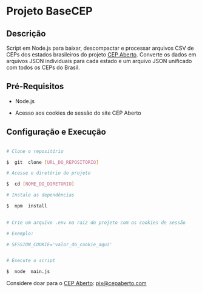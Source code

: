 
#  Projeto BaseCEP

  

##  Descrição

  

Script em Node.js para baixar, descompactar e processar arquivos CSV de CEPs dos estados brasileiros do projeto [CEP Aberto](https://www.cepaberto.com/). Converte os dados em arquivos JSON individuais para cada estado e um arquivo JSON unificado com todos os CEPs do Brasil.

  

##  Pré-Requisitos

  

- Node.js

- Acesso aos cookies de sessão do site CEP Aberto

  

##  Configuração e Execução

  

```bash

# Clone o repositório

$  git  clone [URL_DO_REPOSITORIO]

# Acesse o diretório do projeto

$  cd [NOME_DO_DIRETORIO]

# Instale as dependências

$  npm  install

 
# Crie um arquivo .env na raiz do projeto com os cookies de sessão

# Exemplo:

# SESSION_COOKIE='valor_do_cookie_aqui'


# Execute o script

$  node  main.js
```

Considere doar para o [CEP Aberto](https://www.cepaberto.com/): pix@cepaberto.com